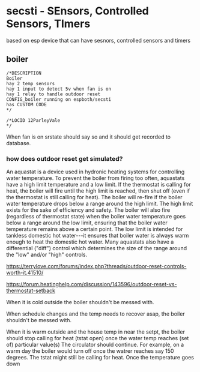 # secsti - SEnsors, Controlled Sensors, TImers 
based on esp device that can have sesnors, controlled sensors and timers

## boiler

    /*DESCRIPTION
    Boiler
    hay 2 temp sensors
    hay 1 input to detect 5v when fan is on
    hay 1 relay to handle outdoor reset
    CONFIG_boiler running on espboth/secsti
    has CUSTOM CODE
    */

    /*LOCID 12ParleyVale
    */

When fan is on srstate should say so and it should get recorded to database.

### how does outdoor reset get simulated?
An aquastat is a device used in hydronic heating systems for controlling water temperature. To prevent the boiler from firing too often, aquastats have a high limit temperature and a low limit. If the thermostat is calling for heat, the boiler will fire until the high limit is reached, then shut off (even if the thermostat is still calling for heat). The boiler will re-fire if the boiler water temperature drops below a range around the high limit. The high limit exists for the sake of efficiency and safety. The boiler will also fire (regardless of thermostat state) when the boiler water temperature goes below a range around the low limit, ensuring that the boiler water temperature remains above a certain point. The low limit is intended for tankless domestic hot water---it ensures that boiler water is always warm enough to heat the domestic hot water. Many aquastats also have a differential ("diff") control which determines the size of the range around the "low" and/or "high" controls.

https://terrylove.com/forums/index.php?threads/outdoor-reset-controls-worth-it.41510/

https://forum.heatinghelp.com/discussion/143596/outdoor-reset-vs-thermostat-setback

When it is cold outside the boiler shouldn't be messed with.

When schedule changes and the temp needs to recover asap, the boiler shouldn't be messed with.

When it is warm outside and the house temp in near the setpt, the boiler should stop calling for heat (tstat open) once the water temp reaches (set of) particular value(s) The circulator should continue. For example, on a warm day the boiler would turn off once the watrer reaches say 150 degrees. The tstat might still be calling for heat. Once the temperature goes down 
